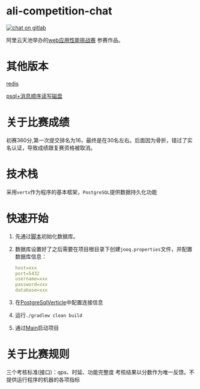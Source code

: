 # ali-competition-chat
[![chat on gitlab](https://img.shields.io/gitter/room/mampod/payment?logo=github)](https://github.com/scientificCommunity/blog-sample/issues)

阿里云天池举办的[web应用性能挑战赛](https://tianchi.aliyun.com/competition/entrance/531907/rankingList/1) 参赛作品。
# 其他版本
[redis](https://github.com/scientificCommunity/ali-competition-chat)

[psql+消息顺序读写磁盘]()
# 关于比赛成绩
初赛360分,第一次提交排名为16，最终是在30名左右。后面因为骨折，错过了实名认证，导致成绩跟复赛资格被取消。

# 技术栈
采用`vertx`作为程序的基本框架，`PostgreSQL`提供数据持久化功能

# 快速开始
1. 先通过[脚本](scripts/init.sql)初始化数据库。

2. 数据库设置好了之后需要在项目根目录下创建`jooq.properties`文件，并配置数据库信息：
    ```yaml
    host=xxx
    port=5432
    username=xxx
    password=xxx
    database=xxx
    ```
3. 在[PostgreSqlVerticle](src/main/kotlin/org/baichuan/chat/db/verticle/PostgreSqlVerticle.kt)中配置连接信息

4. 运行`./gradlew clean build`

5. 通过[Main](src/main/kotlin/org/baichuan/chat/Main.kt)启动项目

# 关于比赛规则
三个考核标准(接口)：qps、时延、功能完整度
考核结果以分数作为唯一反馈。不提供运行程序的机器的各项指标
